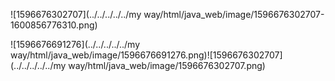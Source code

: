 

![1596676302707](../../../../../my way/html/java_web/image/1596676302707-1600856776310.png)



![1596676691276](../../../../../my way/html/java_web/image/1596676691276.png)![1596676302707](../../../../../my way/html/java_web/image/1596676302707.png)
